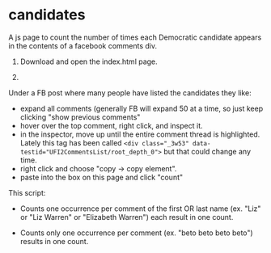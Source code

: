 # candidates
A js page to count the number of times each Democratic candidate appears in the contents of a facebook comments div.
1. Download and open the index.html page.

2.
Under a FB post where many people have listed the candidates they like:
- expand all comments (generally FB will expand 50 at a time, so just keep clicking "show previous comments"
- hover over the top comment, right click, and inspect it.
- in the inspector, move up until the entire comment thread is highlighted. Lately this tag has been called
```<div class="_3w53" data-testid="UFI2CommentsList/root_depth_0">```
but that could change any time.
- right click and choose "copy -> copy element".
- paste into the box on this page and click "count"

This script:
- Counts one occurrence per comment of the first OR last name (ex. "Liz" or "Liz Warren" or "Elizabeth Warren")
each result in one count.

- Counts only one occurrence per comment (ex. "beto beto beto beto") results in one count.

